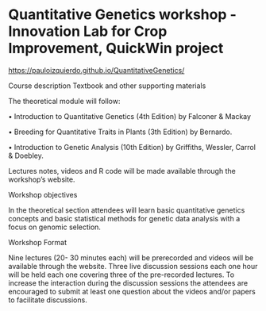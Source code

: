 # Quantitative Genetics workshop - Innovation Lab for Crop Improvement, QuickWin project

https://pauloizquierdo.github.io/QuantitativeGenetics/

Course description
Textbook and other supporting materials

The theoretical module will follow:

• Introduction to Quantitative Genetics (4th Edition) by Falconer & Mackay

• Breeding for Quantitative Traits in Plants (3th Edition) by Bernardo.

• Introduction to Genetic Analysis (10th Edition) by Griffiths, Wessler, Carrol & Doebley.

Lectures notes, videos and R code will be made available through the workshop’s website.

Workshop objectives

In the theoretical section attendees will learn basic quantitative genetics concepts and basic statistical methods for genetic data analysis with a focus on genomic selection.

Workshop Format

Nine lectures (20- 30 minutes each) will be prerecorded and videos will be available through the website. Three live discussion sessions each one hour will be held each one covering three of the pre-recorded lectures. To increase the interaction during the discussion sessions the attendees are encouraged to submit at least one question about the videos and/or papers to facilitate discussions.
